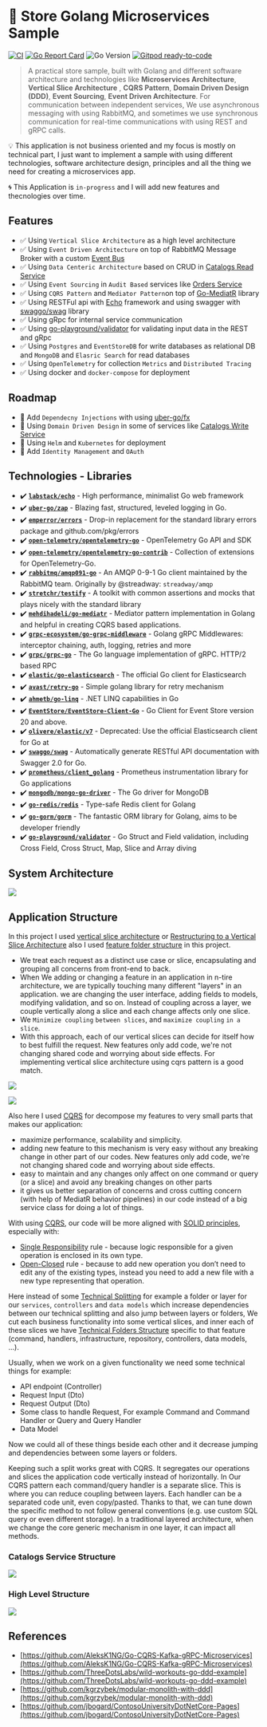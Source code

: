 # 🧺 Store Golang Microservices Sample

[![CI](https://github.com/mehdihadeli/store-golang-microservices/actions/workflows/ci.yml/badge.svg?branch=main&style=flat-square)](https://github.com/mehdihadeli/store-golang-microservices/actions/workflows/ci.yml)
[![Go Report Card](https://goreportcard.com/badge/github.com/mehdihadeli/store-golang-microservice)](https://goreportcard.com/report/github.com/mehdihadeli/store-golang-microservice)
![Go Version](https://img.shields.io/badge/go%20version-%3E=1.19-61CFDD.svg?style=flat-square)
[![Gitpod ready-to-code](https://img.shields.io/badge/Gitpod-ready--to--code-blue?logo=gitpod&style=flat-square&color=ff69b4)](https://gitpod.io/#https://github.com/mehdihadeli/store-golang-microservices)

> A practical store sample, built with Golang and different software architecture and technologies like **Microservices Architecture**, **Vertical Slice Architecture** , **CQRS Pattern**, **Domain Driven Design (DDD)**, **Event Sourcing**, **Event Driven Architecture**. For communication between independent services, We use asynchronous messaging with using RabbitMQ, and sometimes we use synchronous communication for real-time communications with using REST and gRPC calls.

💡 This application is not business oriented and my focus is mostly on technical part, I just want to implement a sample with using different technologies, software architecture design, principles and all the thing we need for creating a microservices app.

🌀 This Application is `in-progress` and I will add new features and thecnologies over time. 

## Features
- ✅ Using `Vertical Slice Architecture` as a high level architecture
- ✅ Using `Event Driven Architecture` on top of RabbitMQ Message Broker with a custom [Event Bus](pkg/messaging/bus/)
- ✅ Using `Data Centeric Architecture` based on CRUD in [Catalogs Read Service](services/catalogs/read_service/)
- ✅ Using `Event Sourcing` in `Audit Based` services like [Orders Service](services/orders/) 
- ✅ Using `CQRS Pattern` and `Mediator Pattern`on top of [Go-MediatR](https://github.com/mehdihadeli/Go-MediatR) library
- ✅ Using RESTFul api with [Echo](https://github.com/labstack/echo) framework and using swagger with [swaggo/swag](https://github.com/swaggo/swag) library
- ✅ Using gRpc for internal service communication
- ✅ Using [go-playground/validator](https://github.com/go-playground/validator) for validating input data in the REST and gRpc
- ✅ Using `Postgres` and `EventStoreDB` for write databases as relational DB and `MongoDB` and `Elasric Search` for read databases
- ✅ Using `OpenTelemetry` for collection `Metrics` and `Distributed Tracing`
- ✅ Using docker and `docker-compose` for deployment

## Roadmap
- 🚧 Add `Dependecny Injections` with using [uber-go/fx](https://github.com/uber-go/fx)
- 🚧 Using `Domain Driven Design` in some of services like [Catalogs Write Service](services/catalogs/write_service/) 
- 🚧 Using `Helm` and `Kubernetes` for deployment
- 🚧 Add `Identity Management` and `OAuth`

## Technologies - Libraries

- ✔️ **[`labstack/echo`](https://github.com/labstack/echo)** - High performance, minimalist Go web framework
- ✔️ **[`uber-go/zap`](https://github.com/uber-go/zap)** - Blazing fast, structured, leveled logging in Go.
- ✔️ **[`emperror/errors`](https://github.com/emperror/errors)** - Drop-in replacement for the standard library errors package and github.com/pkg/errors
- ✔️ **[`open-telemetry/opentelemetry-go`](https://github.com/open-telemetry/opentelemetry-go/)** - OpenTelemetry Go API and SDK
- ✔️ **[`open-telemetry/opentelemetry-go-contrib`](https://github.com/open-telemetry/opentelemetry-go-contrib)** - Collection of extensions for OpenTelemetry-Go.
- ✔️ **[`rabbitmq/amqp091-go`](https://github.com/rabbitmq/amqp091-go)** - An AMQP 0-9-1 Go client maintained by the RabbitMQ team. Originally by @streadway: `streadway/amqp`
- ✔️ **[`stretchr/testify`](https://github.com/stretchr/testify)** - A toolkit with common assertions and mocks that plays nicely with the standard library
- ✔️ **[`mehdihadeli/go-mediatr`](https://github.com/mehdihadeli/go-mediatr)** - Mediator pattern implementation in Golang and helpful in creating CQRS based applications.
- ✔️ **[`grpc-ecosystem/go-grpc-middleware`](https://github.com/grpc-ecosystem/go-grpc-middleware)** - Golang gRPC Middlewares: interceptor chaining, auth, logging, retries and more
- ✔️ **[`grpc/grpc-go`](https://github.com/grpc/grpc-go)** - The Go language implementation of gRPC. HTTP/2 based RPC
- ✔️ **[`elastic/go-elasticsearch`](https://github.com/elastic/go-elasticsearch)** - The official Go client for Elasticsearch
- ✔️ **[`avast/retry-go`](https://github.com/avast/retry-go)** - Simple golang library for retry mechanism
- ✔️ **[`ahmetb/go-linq`](https://github.com/ahmetb/go-linq)** - .NET LINQ capabilities in Go
- ✔️ **[`EventStore/EventStore-Client-Go`](https://github.com/EventStore/EventStore-Client-Go)** - Go Client for Event Store version 20 and above.
- ✔️ **[`olivere/elastic/v7`](https://github.com/olivere/elastic/v7)** - Deprecated: Use the official Elasticsearch client for Go at
- ✔️ **[`swaggo/swag`](https://github.com/swaggo/swag)** - Automatically generate RESTful API documentation with Swagger 2.0 for Go.
- ✔️ **[`prometheus/client_golang`](github.com/prometheus/client_golang)** - Prometheus instrumentation library for Go applications
- ✔️ **[`mongodb/mongo-go-driver`](https://github.com/mongodb/mongo-go-driver)** - The Go driver for MongoDB
- ✔️ **[`go-redis/redis`](https://github.com/go-redis/redis)** - Type-safe Redis client for Golang
- ✔️ **[`go-gorm/gorm`](https://github.com/go-gorm/gorm)** - The fantastic ORM library for Golang, aims to be developer friendly
- ✔️ **[`go-playground/validator`](https://github.com/go-playground/validator)** - Go Struct and Field validation, including Cross Field, Cross Struct, Map, Slice and Array diving

## System Architecture

![](./assets/system-architecture-diagram.png)

## Application Structure

In this project I used [vertical slice architecture](https://jimmybogard.com/vertical-slice-architecture/) or [Restructuring to a Vertical Slice Architecture](https://codeopinion.com/restructuring-to-a-vertical-slice-architecture/) also I used [feature folder structure](http://www.kamilgrzybek.com/design/feature-folders/) in this project.

- We treat each request as a distinct use case or slice, encapsulating and grouping all concerns from front-end to back.
- When We adding or changing a feature in an application in n-tire architecture, we are typically touching many different "layers" in an application. we are changing the user interface, adding fields to models, modifying validation, and so on. Instead of coupling across a layer, we couple vertically along a slice and each change affects only one slice.
- We `Minimize coupling` `between slices`, and `maximize coupling` `in a slice`.
- With this approach, each of our vertical slices can decide for itself how to best fulfill the request. New features only add code, we're not changing shared code and worrying about side effects. For implementing vertical slice architecture using cqrs pattern is a good match.

![](./assets/vertical-slice-architecture.jpg)


![](./assets/vsa2.png)

Also here I used [CQRS](https://www.eventecommerce.com/cqrs-pattern) for decompose my features to very small parts that makes our application:

- maximize performance, scalability and simplicity.
- adding new feature to this mechanism is very easy without any breaking change in other part of our codes. New features only add code, we're not changing shared code and worrying about side effects.
- easy to maintain and any changes only affect on one command or query (or a slice) and avoid any breaking changes on other parts
- it gives us better separation of concerns and cross cutting concern (with help of MediatR behavior pipelines) in our code instead of a big service class for doing a lot of things.

With using [CQRS](https://event-driven.io/en/cqrs_facts_and_myths_explained/), our code will be more aligned with [SOLID principles](https://en.wikipedia.org/wiki/SOLID), especially with:

- [Single Responsibility](https://en.wikipedia.org/wiki/Single-responsibility_principle) rule - because logic responsible for a given operation is enclosed in its own type.
- [Open-Closed](https://en.wikipedia.org/wiki/Open%E2%80%93closed_principle) rule - because to add new operation you don’t need to edit any of the existing types, instead you need to add a new file with a new type representing that operation.

Here instead of some [Technical Splitting](http://www.kamilgrzybek.com/design/feature-folders/) for example a folder or layer for our `services`, `controllers` and `data models` which increase dependencies between our technical splitting and also jump between layers or folders, We cut each business functionality into some vertical slices, and inner each of these slices we have [Technical Folders Structure](http://www.kamilgrzybek.com/design/feature-folders/) specific to that feature (command, handlers, infrastructure, repository, controllers, data models, ...).

Usually, when we work on a given functionality we need some technical things for example:

- API endpoint (Controller)
- Request Input (Dto)
- Request Output (Dto)
- Some class to handle Request, For example Command and Command Handler or Query and Query Handler
- Data Model

Now we could all of these things beside each other and it decrease jumping and dependencies between some layers or folders.

Keeping such a split works great with CQRS. It segregates our operations and slices the application code vertically instead of horizontally. In Our CQRS pattern each command/query handler is a separate slice. This is where you can reduce coupling between layers. Each handler can be a separated code unit, even copy/pasted. Thanks to that, we can tune down the specific method to not follow general conventions (e.g. use custom SQL query or even different storage). In a traditional layered architecture, when we change the core generic mechanism in one layer, it can impact all methods.

### Catalogs Service Structure

![](./assets/catalogs-service.png)

### High Level Structure

![](./assets/high-level.png)


## References

- [https://github.com/AleksK1NG/Go-CQRS-Kafka-gRPC-Microservices](https://github.com/AleksK1NG/Go-CQRS-Kafka-gRPC-Microservices)
- [https://github.com/ThreeDotsLabs/wild-workouts-go-ddd-example](https://github.com/ThreeDotsLabs/wild-workouts-go-ddd-example)
- [https://github.com/kgrzybek/modular-monolith-with-ddd](https://github.com/kgrzybek/modular-monolith-with-ddd)
- [https://github.com/jbogard/ContosoUniversityDotNetCore-Pages](https://github.com/jbogard/ContosoUniversityDotNetCore-Pages)
